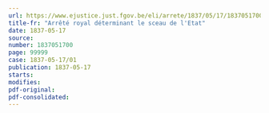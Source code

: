 ```yaml
---
url: https://www.ejustice.just.fgov.be/eli/arrete/1837/05/17/1837051700/justel
title-fr: "Arrêté royal déterminant le sceau de l'Etat"
date: 1837-05-17
source:
number: 1837051700
page: 99999
case: 1837-05-17/01
publication: 1837-05-17
starts:
modifies:
pdf-original:
pdf-consolidated:
---
```



